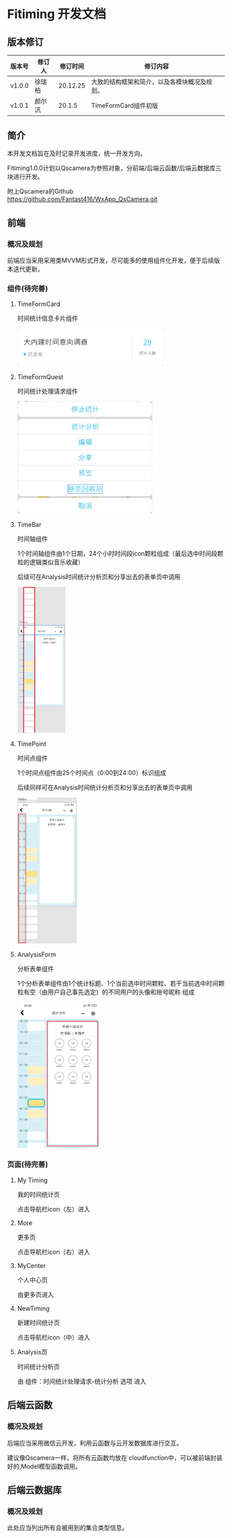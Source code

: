 # Fitiming 开发文档

## 版本修订

| 版本号 | 修订人 | 修订时间 | 修订内容                                     |
| ------ | ------ | -------- | -------------------------------------------- |
| v1.0.0 | 徐瑞柏 | 20.12.25 | 大致的结构框架和简介，以及各模块概况及规划。 |
| v1.0.1 | 颜尔汛 | 20.1.5   | TimeFormCard组件初版                         |



## 简介

本开发文档旨在及时记录开发进度，统一开发方向。

Fitiming1.0.0计划以Qscamera为参照对象，分前端/后端云函数/后端云数据库三块进行开发。

附上Qscamera的Github https://github.com/Fantast416/WxApp_QsCamera.git



## 前端

### 概况及规划

前端应当采用采用类MVVM形式开发，尽可能多的使用组件化开发，便于后续版本迭代更新。



### 组件(待完善)

1. TimeFormCard

   时间统计信息卡片组件

   <img src=".\pictures\TimeFormCard.jpg" alt="image-20201225125643648" style="zoom:33%;" />

2. TimeFormQuest

   时间统计处理请求组件

   <img src=".\pictures\TimeFormQuest.jpg" alt="image-20201225125643648" style="zoom:33%;" />

3. TimeBar

   时间轴组件

   1个时间轴组件由1个日期，24个小时时间段icon颗粒组成（最后选中时间段颗粒的逻辑类似音乐收藏）

   后续可在Analysis时间统计分析页和分享出去的表单页中调用

   <img src=".\pictures\TimeBar.jpg" alt="TimeBar" style="zoom:33%;" />

4. TimePoint

   时间点组件

   1个时间点组件由25个时间点（0:00到24:00）标识组成

   后续同样可在Analysis时间统计分析页和分享出去的表单页中调用

   <img src=".\pictures\TimePoint.jpg" alt="TimePoint" style="zoom:33%;" />

5. AnalysisForm

   分析表单组件

   1个分析表单组件由1个统计标题、1个当前选中时间颗粒、若干当前选中时间颗粒有空（由用户自己事先选定）的不同用户的头像和账号昵称 组成

   <img src=".\pictures\AnalysisForm.jpg" alt="AnalysisForm" style="zoom:33%;" />

 

### 页面(待完善)

1. My Timing

   我的时间统计页

   点击导航栏icon（左）进入

   

2. More

   更多页
   
   点击导航栏icon（右）进入



3. MyCenter

   个人中心页

   由更多页进入



4. NewTiming

   新建时间统计页

   点击导航栏icon（中）进入



5. Analysis页

   时间统计分析页

   由 组件：时间统计处理请求-统计分析 选项 进入





## 后端云函数

### 概况及规划

后端应当采用微信云开发，利用云函数与云开发数据库进行交互。

建议像Qscamera一样，将所有云函数均放在 cloudfunction中，可以被前端封装好的,Model模型函数调用。



## 后端云数据库

### 概况及规划

此处应当列出所有会被用到的集合类型信息。

